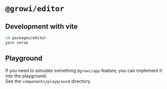 # `@growi/editor`

## Development with vite

```bash
cd packages/editor
yarn serve
```

## Playground

If you need to simulate something `@growi/app` feature, you can implement it into the playground.  
See the `components/playground` directory.

